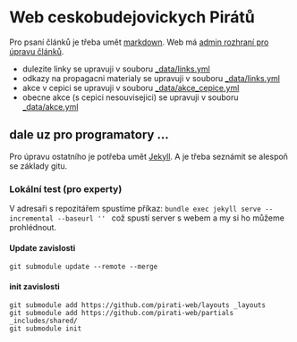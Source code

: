 # Web ceskobudejovickych Pirátů

Pro psaní článků je třeba umět [markdown](https://cs.wikipedia.org/wiki/Markdown).
Web má [admin rozhraní pro úpravu článků](https://cb.pirati.cz/admin/).

- dulezite linky se upravuji v souboru [_data/links.yml](_data/links.yml)
- odkazy na propagacni materialy se upravuji v souboru [_data/links.yml](_data/links.yml)
- akce v cepici se upravuji v souboru [_data/akce_cepice.yml](_data/links.yml)
- obecne akce (s cepici nesouvisejici) se upravuji v souboru [_data/akce.yml](_data/links.yml)

## dale uz pro programatory ...

Pro úpravu ostatního je potřeba umět [Jekyll](http://jekyllrb.com/).
A je třeba seznámit se alespoň se základy gitu.

### Lokální test (pro experty)

V adresaři s repozitářem spustíme příkaz:
`bundle exec jekyll serve --incremental --baseurl '' `
což spustí server s webem a my si ho můžeme prohlédnout.

#### Update zavislosti

```
git submodule update --remote --merge
```

#### init zavislosti

```
git submodule add https://github.com/pirati-web/layouts _layouts
git submodule add https://github.com/pirati-web/partials _includes/shared/
git submodule init
```
